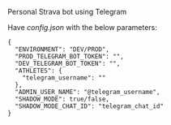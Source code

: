 Personal Strava bot using Telegram

Have _config.json_ with the below parameters:

```
{
  "ENVIRONMENT": "DEV/PROD",
  "PROD_TELEGRAM_BOT_TOKEN": "",
  "DEV_TELEGRAM_BOT_TOKEN": "",
  "ATHLETES": {
    "telegram_username": ""
  },
  "ADMIN_USER_NAME": "@telegram_username",
  "SHADOW_MODE": true/false,
  "SHADOW_MODE_CHAT_ID": "telegram_chat_id"
}
```